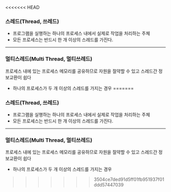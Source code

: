 <<<<<<< HEAD
### 스레드(Thread, 쓰레드)
- 프로그램을 실행하는 하나의 프로세스 내에서 실제로 작업을 처리하는 주체
- 모든 프로세스는 반드시 한 개 이상의 스레드를 가진다.
---
### 멀티스레드(Multi Thread, 멀티쓰레드)
프로세스 내에 있는 프로세스 메모리를 공유하므로 자원을 절약할 수 있고 스레드간 정보교환이 쉽다
- 하나의 프로세스가 두 개 이상의 스레드를 가지는 경우
=======
### 스레드(Thread, 쓰레드)
- 프로그램을 실행하는 하나의 프로세스 내에서 실제로 작업을 처리하는 주체
- 모든 프로세스는 반드시 한 개 이상의 스레드를 가진다.
---
### 멀티스레드(Multi Thread, 멀티쓰레드)
프로세스 내에 있는 프로세스 메모리를 공유하므로 자원을 절약할 수 있고 스레드간 정보교환이 쉽다
- 하나의 프로세스가 두 개 이상의 스레드를 가지는 경우
>>>>>>> 3504ce7ded91d5ff01fb951937f01ddd57447039
